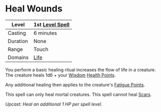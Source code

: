 ---
---

# Heal Wounds

|Level|1st [Level Spell](../../../Spell%20Level.md)|
|-----|---------------|
|Casting|6 minutes|
|Duration|None|
|Range|Touch|
|Domains|[Life](../../../Spell%20Domains/Life.md)|

You perform a basic healing ritual increases the flow of life in a creature. The creature heals 1d6 + your [Wisdom](../../../../Player%20Characters/Chosen%20Statistics/Wisdom.md) [Health Points](../../../../Player%20Characters/Derived%20Statistics/Health%20Points.md). 

Any additional healing then applies to the creature's [Fatigue Points](../../../../Player%20Characters/Derived%20Statistics/Fatigue%20Points.md).

This spell can only heal mortal creatures. This spell cannot heal [Scars](../../../../Player%20Characters/Derived%20Statistics/Scars.md).

*Upcast: Heal an additional 1 HP per spell level.*
